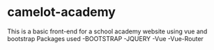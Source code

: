 # camelot-academy
This is a basic front-end for a school academy website using vue and bootstrap
Packages used
-BOOTSTRAP
-JQUERY
-Vue
-Vue-Router
